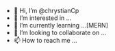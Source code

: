 - 👋 Hi, I’m @chrystianCp
- 👀 I’m interested in ...
- 🌱 I’m currently learning ...[MERN]
- 💞️ I’m looking to collaborate on ...
- 📫 How to reach me ...

<!---
chrystianCp/chrystianCp is a ✨ special ✨ repository because its `README.md` (this file) appears on your GitHub profile.
You can click the Preview link to take a look at your changes.
--->
